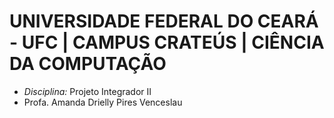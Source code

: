# UNIVERSIDADE FEDERAL DO CEARÁ - UFC | CAMPUS CRATEÚS | CIÊNCIA DA COMPUTAÇÃO

- *Disciplina:* Projeto Integrador II
- Profa. Amanda Drielly Pires Venceslau
